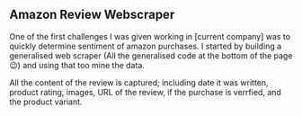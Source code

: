 ## Amazon Review Webscraper

One of the first challenges I was given working in [current company] was to quickly determine sentiment of amazon purchases. 
I started by building a generalised web scraper (All the generalised code at the bottom of the page 😉) and using that too mine the data.

All the content of the review is captured; including date it was written, product rating, images, URL of the review, if the purchase is verrfied, and the product variant.


